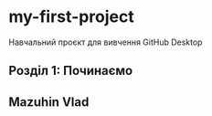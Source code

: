 # my-first-project
Навчальний проєкт для вивчення GitHub Desktop
## Розділ 1: Починаємо 
## Mazuhin Vlad
##